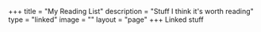 +++
title = "My Reading List"
description = "Stuff I think it's worth reading"
type = "linked"
image = ""
layout = "page"
+++
Linked stuff
